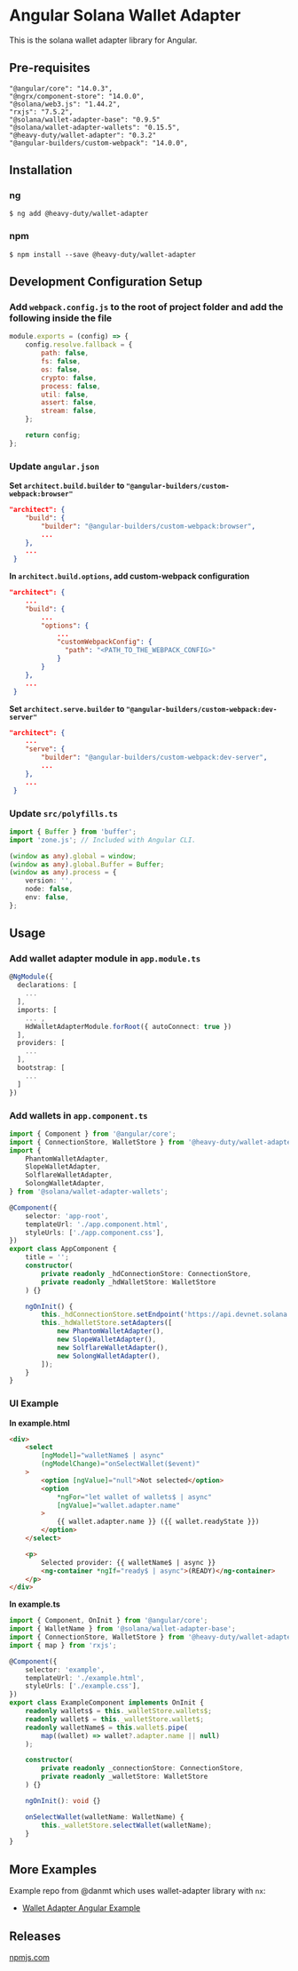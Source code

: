 # Angular Solana Wallet Adapter

This is the solana wallet adapter library for Angular.

## Pre-requisites

```
"@angular/core": "14.0.3",
"@ngrx/component-store": "14.0.0",
"@solana/web3.js": "1.44.2",
"rxjs": "7.5.2",
"@solana/wallet-adapter-base": "0.9.5"
"@solana/wallet-adapter-wallets": "0.15.5",
"@heavy-duty/wallet-adapter": "0.3.2"
"@angular-builders/custom-webpack": "14.0.0",
```

## Installation

### ng

```
$ ng add @heavy-duty/wallet-adapter
```

### npm

```
$ npm install --save @heavy-duty/wallet-adapter
```

## Development Configuration Setup

### Add `webpack.config.js` to the root of project folder and add the following inside the file

```js
module.exports = (config) => {
	config.resolve.fallback = {
		path: false,
		fs: false,
		os: false,
		crypto: false,
		process: false,
		util: false,
		assert: false,
		stream: false,
	};

	return config;
};
```

### Update `angular.json`

**Set `architect.build.builder` to `"@angular-builders/custom-webpack:browser"`**

```json
"architect": {
	"build": {
	 	"builder": "@angular-builders/custom-webpack:browser",
	 	...
 	},
 	...
 }
```

**In `architect.build.options`, add custom-webpack configuration**

```json
"architect": {
	...
	"build": {
		...
	 	"options": {
	 		...
	 		"customWebpackConfig": {
              "path": "<PATH_TO_THE_WEBPACK_CONFIG>"
            }
	 	}
 	},
 	...
 }
```

**Set `architect.serve.builder` to `"@angular-builders/custom-webpack:dev-server"`**

```json
"architect": {
	...
	"serve": {
	 	"builder": "@angular-builders/custom-webpack:dev-server",
	 	...
 	},
 	...
 }
```

### Update `src/polyfills.ts`

```ts
import { Buffer } from 'buffer';
import 'zone.js'; // Included with Angular CLI.

(window as any).global = window;
(window as any).global.Buffer = Buffer;
(window as any).process = {
	version: '',
	node: false,
	env: false,
};
```

## Usage

### Add wallet adapter module in `app.module.ts`

```ts
@NgModule({
  declarations: [
    ...
  ],
  imports: [
    ... ,
    HdWalletAdapterModule.forRoot({ autoConnect: true })
  ],
  providers: [
  	...
  ],
  bootstrap: [
  	...
  ]
})
```

### Add wallets in `app.component.ts`

```ts
import { Component } from '@angular/core';
import { ConnectionStore, WalletStore } from '@heavy-duty/wallet-adapter';
import {
	PhantomWalletAdapter,
	SlopeWalletAdapter,
	SolflareWalletAdapter,
	SolongWalletAdapter,
} from '@solana/wallet-adapter-wallets';

@Component({
	selector: 'app-root',
	templateUrl: './app.component.html',
	styleUrls: ['./app.component.css'],
})
export class AppComponent {
	title = '';
	constructor(
		private readonly _hdConnectionStore: ConnectionStore,
		private readonly _hdWalletStore: WalletStore
	) {}

	ngOnInit() {
		this._hdConnectionStore.setEndpoint('https://api.devnet.solana.com');
		this._hdWalletStore.setAdapters([
			new PhantomWalletAdapter(),
			new SlopeWalletAdapter(),
			new SolflareWalletAdapter(),
			new SolongWalletAdapter(),
		]);
	}
}
```

### UI Example

**In example.html**

```html
<div>
	<select
		[ngModel]="walletName$ | async"
		(ngModelChange)="onSelectWallet($event)"
	>
		<option [ngValue]="null">Not selected</option>
		<option
			*ngFor="let wallet of wallets$ | async"
			[ngValue]="wallet.adapter.name"
		>
			{{ wallet.adapter.name }} ({{ wallet.readyState }})
		</option>
	</select>

	<p>
		Selected provider: {{ walletName$ | async }}
		<ng-container *ngIf="ready$ | async">(READY)</ng-container>
	</p>
</div>
```

**In example.ts**

```ts
import { Component, OnInit } from '@angular/core';
import { WalletName } from '@solana/wallet-adapter-base';
import { ConnectionStore, WalletStore } from '@heavy-duty/wallet-adapter';
import { map } from 'rxjs';

@Component({
	selector: 'example',
	templateUrl: './example.html',
	styleUrls: ['./example.css'],
})
export class ExampleComponent implements OnInit {
	readonly wallets$ = this._walletStore.wallets$;
	readonly wallet$ = this._walletStore.wallet$;
	readonly walletName$ = this.wallet$.pipe(
		map((wallet) => wallet?.adapter.name || null)
	);

	constructor(
		private readonly _connectionStore: ConnectionStore,
		private readonly _walletStore: WalletStore
	) {}

	ngOnInit(): void {}

	onSelectWallet(walletName: WalletName) {
		this._walletStore.selectWallet(walletName);
	}
}
```

## More Examples

Example repo from @danmt which uses wallet-adapter library with `nx`:

- [Wallet Adapter Angular Example](https://github.com/danmt/wallet-adapter-angular-sample)

## Releases

[npmjs.com](https://www.npmjs.com/package/@heavy-duty/wallet-adapter)
